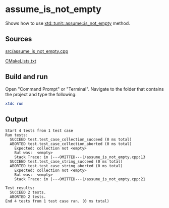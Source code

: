 # assume_is_not_empty

Shows how to use [xtd::tunit::assume::is_not_empty](https://gammasoft71.github.io/xtd/reference_guides/latest/classxtd_1_1tunit_1_1assume.html#af240b85297b3a31a53707a017d002d0e) method.

## Sources

[src/assume_is_not_empty.cpp](src/assume_is_not_empty.cpp)

[CMakeLists.txt](CMakeLists.txt)

## Build and run

Open "Command Prompt" or "Terminal". Navigate to the folder that contains the project and type the following:

```cmake
xtdc run
```

## Output

```
Start 4 tests from 1 test case
Run tests:
  SUCCEED test.test_case_collection_succeed (0 ms total)
  ABORTED test.test_case_collection_aborted (0 ms total)
    Expected: collection not <empty>
    But was:  <empty>
    Stack Trace: in |---OMITTED---|/assume_is_not_empty.cpp:13
  SUCCEED test.test_case_string_succeed (0 ms total)
  ABORTED test.test_case_string_aborted (0 ms total)
    Expected: collection not <empty>
    But was:  <empty>
    Stack Trace: in |---OMITTED---|/assume_is_not_empty.cpp:21

Test results:
  SUCCEED 2 tests.
  ABORTED 2 tests.
End 4 tests from 1 test case ran. (0 ms total)
```
